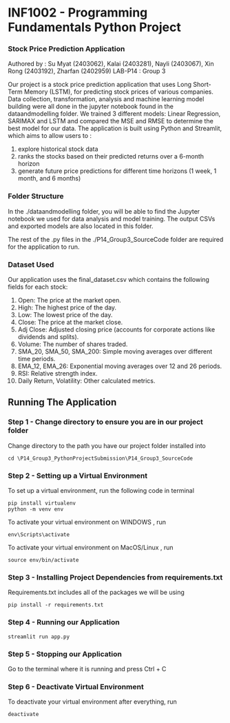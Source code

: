 # INF1002 - Programming Fundamentals Python Project

### Stock Price Prediction Application
Authored by : Su Myat (2403062), Kalai (2403281), Nayli (2403067), Xin Rong (2403192), Zharfan (2402959)
LAB-P14 : Group 3

Our project is a stock price prediction application that uses Long Short-Term Memory (LSTM), for predicting stock prices of various companies. Data collection, transformation, analysis and machine learning model building were all done in the jupyter notebook found in the dataandmodelling folder. We trained 3 different models: Linear Regression, SARIMAX and LSTM and compared the MSE and RMSE to determine the best model for our data. The application is built using Python and Streamlit, which aims to allow users to :
1) explore historical stock data 
2) ranks the stocks based on their predicted returns over a 6-month horizon
3) generate future price predictions for different time horizons (1 week, 1 month, and 6 months)

### Folder Structure
In the ./dataandmodelling folder, you will be able to find the Jupyter notebook we used for data analysis and model training. The output CSVs and exported models are also located in this folder.

The rest of the .py files in the ./P14_Group3_SourceCode folder are required for the application to run. 

### Dataset Used
Our application uses the final_dataset.csv which contains the following fields for each stock:
1) Open: The price at the market open.
2) High: The highest price of the day.
3) Low: The lowest price of the day.
4) Close: The price at the market close.
5) Adj Close: Adjusted closing price (accounts for corporate actions like dividends and splits).
6) Volume: The number of shares traded.
7) SMA_20, SMA_50, SMA_200: Simple moving averages over different time periods.
8) EMA_12, EMA_26: Exponential moving averages over 12 and 26 periods.
9) RSI: Relative strength index.
10) Daily Return, Volatility: Other calculated metrics.


## Running The Application

### Step 1 - Change directory to ensure you are in our project folder
Change directory to the path you have our project folder installed into

```
cd \P14_Group3_PythonProjectSubmission\P14_Group3_SourceCode
```

### Step 2 - Setting up a Virtual Environment

<p>To set up a virtual environment, run the following code in terminal</p>

```
pip install virtualenv
python -m venv env 
```

<p>To activate your virtual environment on WINDOWS , run</p>

```
env\Scripts\activate
```

<p>To activate your virtual environment on MacOS/Linux , run</p>

```
source env/bin/activate
```

### Step 3 - Installing Project Dependencies from requirements.txt

Requirements.txt includes all of the packages we will be using

```
pip install -r requirements.txt
```

### Step 4 - Running our Application

```
streamlit run app.py
```

### Step 5 - Stopping our Application
Go to the terminal where it is running and press Ctrl + C

### Step 6 - Deactivate Virtual Environment
<p>To deactivate your virtual environment after everything, run</p>

```
deactivate
```